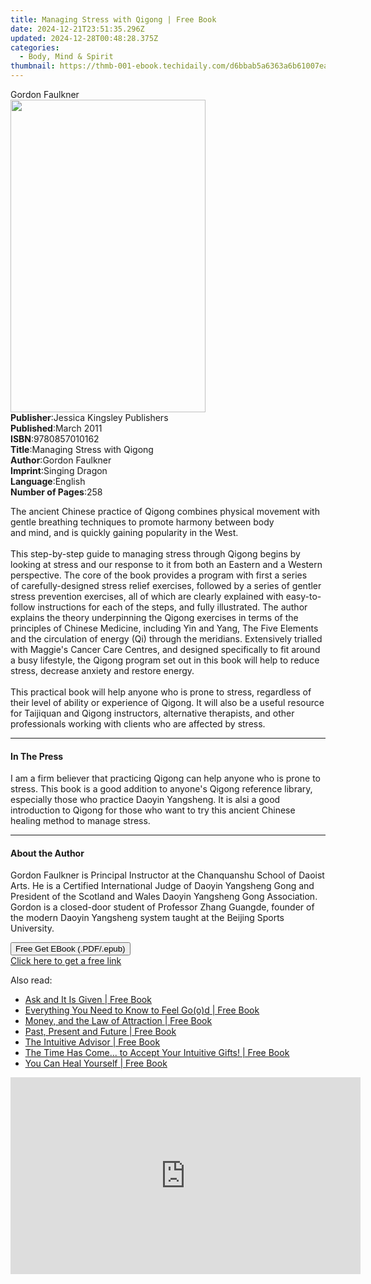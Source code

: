 ```yaml
---
title: Managing Stress with Qigong | Free Book
date: 2024-12-21T23:51:35.296Z
updated: 2024-12-28T00:48:28.375Z
categories:
  - Body, Mind & Spirit
thumbnail: https://thmb-001-ebook.techidaily.com/d6bbab5a6363a6b61007ead436905c6085ca79a082bb674cce62b2d50b804241.jpg
---
```

<main id="book-container">
  <div class="flex flex-col">
    <div class="book-brief flex-1 py-6 px-4 sm:p-6 md:py-10 md:px-8">
      <!-- brief-->
      <div class="book-brief-main">Gordon Faulkner</div>
    </div>
    <div
      class="book-meta-info flex-1 grid gap-4 col-start-1 col-end-3 row-start-1 sm:mb-6 sm:grid-cols-4 lg:gap-6 lg:col-start-2 lg:row-end-6 lg:row-span-6 lg:mb-0"
    >
      <div
        class="book-meta-info-left place-content-center mt-4 p-4 text-sm leading-6 col-start-2 col-span-2 dark:text-slate-400"
      >
        <img
          class="w-full h-500 object-cover rounded-lg sm:h-255 sm:col-span-2 lg:col-span-full"
          src="https://img-001-ebook.techidaily.com/c3d0d40cea9ae86f02112ec477360ae33c8612dd5726dd3785e3beb4acf34b20.jpg"
          alt=""
          width="312"
          height="500"
        />
      </div>
      <div
        class="book-meta-info-right mt-2 col-start-1 row-start-2 col-span-3 self-center"
      >
        <!-- meta data  -->
        <div class="flex flex-col px-4 md:px-8">
          <div class="flex-1">
            <strong>Publisher</strong>:<span class="px-2"
              >Jessica Kingsley Publishers</span
            >
          </div>
          <div class="flex-1">
            <strong>Published</strong>:<span class="px-2">March 2011</span>
          </div>
          <div class="flex-1">
            <strong>ISBN</strong>:<span class="px-2">9780857010162</span>
          </div>
          <div class="flex-1">
            <strong>Title</strong>:<span class="px-2"
              >Managing Stress with Qigong</span
            >
          </div>
          <div class="flex-1">
            <strong>Author</strong>:<span class="px-2">Gordon Faulkner</span>
          </div>
          <div class="flex-1">
            <strong>Imprint</strong>:<span class="px-2">Singing Dragon</span>
          </div>
          <div class="flex-1">
            <strong>Language</strong>:<span class="px-2">English</span>
          </div>
          <div class="flex-1">
            <strong>Number of Pages</strong>:<span class="px-2">258</span>
          </div>
        </div>
      </div>
    </div>
    <div class="book-description flex-1 py-6 px-4 sm:p-6 md:py-10 md:px-8">
      <div class="book-description-main">
        <div accordion-content="" id="description">
          <p>
            The ancient Chinese&nbsp;practice&nbsp;of Qigong combines
            physical&nbsp;movement&nbsp;with gentle breathing techniques to
            promote harmony between&nbsp;body and&nbsp;mind,&nbsp;and
            is&nbsp;quickly gaining popularity in the West.<br /><br />This
            step-by-step guide to managing stress&nbsp;through Qigong begins by
            looking at&nbsp;stress and&nbsp;our response to&nbsp;it from both an
            Eastern and a Western perspective.&nbsp;The core of the book
            provides&nbsp;a program&nbsp;with first a series
            of&nbsp;carefully-designed stress relief exercises, followed by a
            series of gentler stress prevention exercises, all of which are
            clearly explained&nbsp;with easy-to-follow instructions for each of
            the steps, and fully illustrated.&nbsp;The&nbsp;author
            explains&nbsp;the theory underpinning the Qigong exercises in terms
            of&nbsp;the principles of Chinese Medicine, including Yin and Yang,
            The Five Elements and the circulation of energy (Qi)
            through&nbsp;the meridians.&nbsp;Extensively trialled
            with&nbsp;Maggie's Cancer Care Centres, and designed specifically to
            fit&nbsp;around a busy lifestyle, the Qigong program set out in this
            book will help to reduce stress, decrease anxiety and restore
            energy. <br /><br />This practical book will help anyone who is
            prone to stress, regardless of their level of ability or experience
            of Qigong. It will also be a useful resource for Taijiquan and
            Qigong instructors, alternative therapists, and other professionals
            working with clients who are affected by stress.
          </p>
        </div>
        <div class="accordion-fader"></div>
      </div>
    </div>
    <div class="book-excerpts flex-1 py-6 px-4 sm:p-6 md:py-10 md:px-8">
      <!-- excerpts-->
      <div class="book-excerpts-main">
        <hr />
        <h4 class="placeholder placeholder-heading">
          <span>In The Press</span>
        </h4>
        <p>
          I am a firm believer that practicing Qigong can help anyone who is
          prone to stress. This book is a good addition to anyone's Qigong
          reference library, especially those who practice Daoyin Yangsheng. It
          is alsi a good introduction to Qigong for those who want to try this
          ancient Chinese healing method to manage stress.
        </p>
      </div>
    </div>
    <div class="book-about-author flex-1 py-6 px-4 sm:p-6 md:py-10 md:px-8">
      <!-- about author-->
      <div class="book-main-author-main">
        <hr />
        <h4 class="placeholder placeholder-heading">
          <span>About the Author</span>
        </h4>
        <p>
          Gordon Faulkner is Principal Instructor at the Chanquanshu School of
          Daoist Arts. He is a Certified International Judge of Daoyin Yangsheng
          Gong and President of the Scotland and Wales Daoyin Yangsheng Gong
          Association. Gordon is a closed-door student of Professor Zhang
          Guangde, founder of the modern Daoyin Yangsheng system taught at the
          Beijing Sports University.
        </p>
      </div>
    </div>
    <div class="book-free-get flex-1 py-6 px-4 sm:p-6 md:py-10 md:px-8">
      <button
        id="btn-free-get"
        class="bg-blue-500 hover:bg-blue-700 text-white font-bold py-2 px-4 rounded"
      >
        Free Get EBook (.PDF/.epub)
      </button>
      <div id="countdown-display" class="px-2 text-lg mt-2"></div>
      <a
        id="free-link"
        class="hidden bg-blue-500 hover:bg-blue-700 text-white font-bold py-2 px-4 rounded"
        href="https://www.ebooks.com/en-us/book/677682/managing-stress-with-qigong/gordon-faulkner/"
        target="_blank"
        >Click here to get a free link</a
      >
    </div>
    <script>
      let countdownTime = 0;
      let countdownInterval = null;
      document
        .getElementById('btn-free-get')
        .addEventListener('click', startCountdown);
      function startCountdown() {
        countdownTime = new Date().getTime() + 60000 * 3;
        countdownInterval = setInterval(updateCountdown, 1000);
        document.getElementById('btn-free-get').disabled = true;
        document
          .getElementById('btn-free-get')
          .classList.add('bg-gray-500', 'cursor-not-allowed');
      }
      function updateCountdown() {
        let currentTime = new Date().getTime();
        let timeLeft = countdownTime - currentTime;
        let secondsLeft = Math.floor(timeLeft / 1000);
        document.getElementById('countdown-display').innerHTML =
          `Remaining time: ${secondsLeft} seconds.`;
        if (secondsLeft <= 0) {
          clearInterval(countdownInterval);
          document.getElementById('btn-free-get').classList.add('hidden');
          document.getElementById('free-link').classList.remove('hidden');
          document.getElementById('countdown-display').innerHTML = '';
        }
      }
    </script>
  </div>
</main>

<ins class="adsbygoogle"
      style="display:block"
      data-ad-client="ca-pub-7571918770474297"
      data-ad-slot="8358498916"
      data-ad-format="auto"
      data-full-width-responsive="true"></ins>
    

<span class="atpl-alsoreadstyle">Also read:</span>
<div><ul>
<li><a href="https://novels-ebooks.techidaily.com/96316717-9781401919276-ask-and-it-is-given/"><u>Ask and It Is Given | Free Book</u></a></li>
<li><a href="https://novels-ebooks.techidaily.com/96316737-9781401920586-everything-you-need-to-know-to-feel-good/"><u>Everything You Need to Know to Feel Go(o)d | Free Book</u></a></li>
<li><a href="https://novels-ebooks.techidaily.com/96316739-9781401921354-money-and-the-law-of-attraction/"><u>Money, and the Law of Attraction | Free Book</u></a></li>
<li><a href="https://novels-ebooks.techidaily.com/96316706-9781848507449-past-present-and-future/"><u>Past, Present and Future | Free Book</u></a></li>
<li><a href="https://novels-ebooks.techidaily.com/96316732-9781401926052-the-intuitive-advisor/"><u>The Intuitive Advisor | Free Book</u></a></li>
<li><a href="https://novels-ebooks.techidaily.com/96316720-9781401921415-the-time-has-come-to-accept-your-intuitive-gifts/"><u>The Time Has Come... to Accept Your Intuitive Gifts! | Free Book</u></a></li>
<li><a href="https://novels-ebooks.techidaily.com/96316709-9781848509535-you-can-heal-yourself/"><u>You Can Heal Yourself | Free Book</u></a></li>
</ul></div>

<!-- affiliate ads begin -->
<iframe width="560" height="315" src="https://www.youtube.com/embed/gyGoQi7hsZk?si=8OcKcPUj2wSBmVZ1" title="YouTube video player" frameborder="0" allow="accelerometer; autoplay; clipboard-write; encrypted-media; gyroscope; picture-in-picture; web-share" referrerpolicy="strict-origin-when-cross-origin" allowfullscreen></iframe>
<!-- affiliate ads end -->

